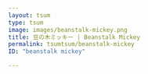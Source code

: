 ```yaml
---
layout: tsum
type: tsum
image: images/beanstalk-mickey.png
title: 豆の木ミッキー | Beanstalk Mickey
permalink: tsumtsum/beanstalk-mickey
ID: "beanstalk mickey"

---
```

